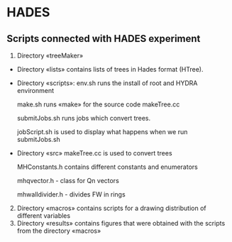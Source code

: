 # HADES
## Scripts connected with HADES experiment
1. Directory «treeMaker»
  * Directory «lists» contains lists of trees in Hades format (HTree).
  * Directory «scripts»:
    env.sh runs the install of root and HYDRA environment
    
    make.sh runs «make» for the source code makeTree.cc
    
    submitJobs.sh runs jobs which convert trees.
    
    jobScript.sh is used to display what happens when we run submitJobs.sh
  * Directory «src»
    makeTree.cc is used to convert trees 
    
    MHConstants.h contains different constants and enumerators
    
    mhqvector.h - class for Qn vectors
    
    mhwalldivider.h - divides FW in rings
    
2. Directory «macros» contains scripts for a drawing distribution of different variables 
3. Directory «results» contains figures that were obtained with the scripts from the directory «macros» 
